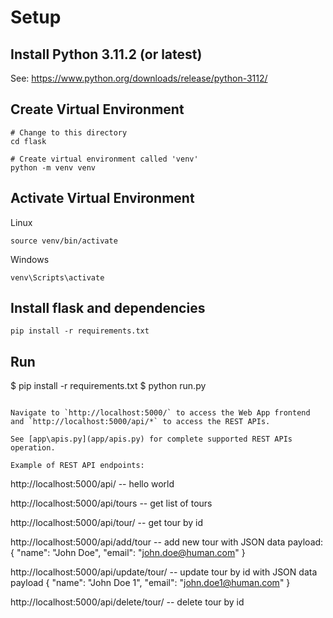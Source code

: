# Setup
## Install Python 3.11.2 (or latest)

See: https://www.python.org/downloads/release/python-3112/

## Create Virtual Environment

```
# Change to this directory
cd flask

# Create virtual environment called 'venv'
python -m venv venv
```

## Activate Virtual Environment

Linux
```
source venv/bin/activate
```

Windows
```
venv\Scripts\activate
```

## Install flask and dependencies

```
pip install -r requirements.txt
```

## Run

$ pip install -r requirements.txt
$ python run.py
```

Navigate to `http://localhost:5000/` to access the Web App frontend and `http://localhost:5000/api/*` to access the REST APIs.

See [app\apis.py](app/apis.py) for complete supported REST APIs operation.

Example of REST API endpoints:

```
http://localhost:5000/api/ -- hello world

http://localhost:5000/api/tours  -- get list of tours

http://localhost:5000/api/tour/<id>  -- get tour by id

http://localhost:5000/api/add/tour  -- add new tour with JSON data payload:
{
    "name": "John Doe",
    "email": "john.doe@human.com"
}

http://localhost:5000/api/update/tour/<id>  -- update tour by id with JSON data payload
{
    "name": "John Doe 1",
    "email": "john.doe1@human.com"
}

http://localhost:5000/api/delete/tour/<id>  -- delete tour by id
